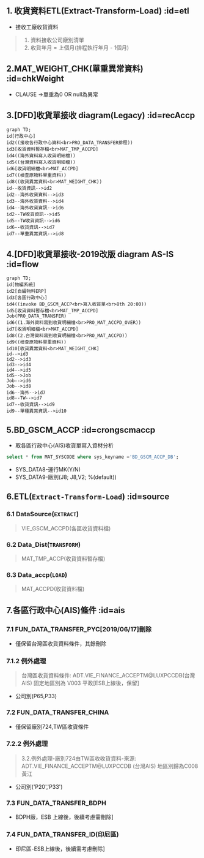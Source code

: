 ## 1. 收貨資料ETL(Extract-Transform-Load) :id=etl

- 接收工廠收貨資料

> 1. 資料接收公司廠別清單<br>
> 2. 收貨年月 = 上個月(排程執行年月 - 1個月)

## 2.MAT_WEIGHT_CHK(單重異常資料) :id=chkWeight

- CLAUSE ->單重為0 OR null為異常

## 3.[DFD]收貨單接收 diagram(Legacy) :id=recAccp

```mermaid
graph TD;
id[行政中心]
id2((接收各行政中心資料<br>PRO_DATA_TRANSFER排程))
id3[收貨資料暫存檔<br>MAT_TMP_ACCPD]
id4((海外資料寫入收貨明細檔))
id5((台灣資料寫入收貨明細檔))
id6[收貨明細檔<br>MAT_ACCPD]
id7((檢查原物料單重資料))
id8((收貨異常資料<br>MAT_WEIGHT_CHK))
id--收貨資訊-->id2
id2--海外收貨資料-->id3
id3--海外收貨資料-->id4
id4--海外收貨資訊-->id6
id2--TW收貨資訊-->id5
id5--TW收貨資訊-->id6
id6--收貨資訊-->id7
id7--單重異常資訊-->id8
```

## 4.[DFD]收貨單接收-2019改版 diagram AS-IS :id=flow

```mermaid
graph TD;
id[物編系統]
id2[自編物料ERP]
id3[各區行政中心]
id4((invoke BD_GSCM_ACCP<br>寫入收貨單<br>8th 20:00))
id5[收貨資料暫存檔<br>MAT_TMP_ACCPD]
Job(PRO_DATA_TRANSFER)
id6((1.海外資料寫到收貨明細檔<br>PRO_MAT_ACCPD_OVER))
id7[收貨明細檔<br>MAT_ACCPD]
id8((2.台灣資料寫到收貨明細檔<br>PRO_MAT_ACCPD))
id9((檢查原物料單重資料))
id10[收貨異常資料<br>MAT_WEIGHT_CHK]
id-->id3
id2-->id3
id3-->id4
id4-->id5
id5-->Job
Job-->id6
Job-->id8
id6--海外-->id7
id8--TW-->id7
id7--收貨資訊-->id9
id9--單種異常資訊-->id10
```

## 5.BD_GSCM_ACCP :id=crongscmaccp

- 取各區行政中心(AIS)收貨單寫入資材分析

```sql
select * from MAT_SYSCODE where sys_keyname ='BD_GSCM_ACCP_DB';
```

- SYS_DATA8-運行MK(Y/N)
- SYS_DATA9-廠別(J8; J8,V2; %(default))

## 6.ETL(`Extract-Transform-Load`) :id=source

### 6.1 DataSource(`EXTRACT`)

> VIE_GSCM_ACCPD(各區收貨資料檔)

### 6.2 Data_Dist(`TRANSFORM`)
> MAT_TMP_ACCP(收貨資料暫存檔)

### 6.3 Data_accp(`LOAD`)
> MAT_ACCPD(收貨資料檔)

## 7.各區行政中心(AIS)條件 :id=ais

### 7.1 FUN_DATA_TRANSFER_PYC[2019/06/17]刪除

- 僅保留台灣區收貨資料條件，其餘刪除

### 7.1.2 例外處理
> 台灣區收貨資料條件: ADT.VIE_FINANCE_ACCEPTM@LUXPCCDB(台灣AIS) 固定地區別為
V003 平政[ESB上線後，保留]
- 公司別(P65,P33)

### 7.2 FUN_DATA_TRANSFER_CHINA 

- 僅保留廠別724,TW區收貨條件

### 7.2.2 例外處理
>3.2.例外處理-廠別724由TW區收收貨資料-來源: ADT.VIE_FINANCE_ACCEPTM@LUXPCCDB (台灣AIS)
地區別歸為C008 黃江
- 公司別('P20','P33')

### 7.3 FUN_DATA_TRANSFER_BDPH
- BDPH廠，ESB 上線後，後續考慮需刪除]

### 7.4 FUN_DATA_TRANSFER_ID(印尼區)
- 印尼區-ESB上線後，後續需考慮刪除]

